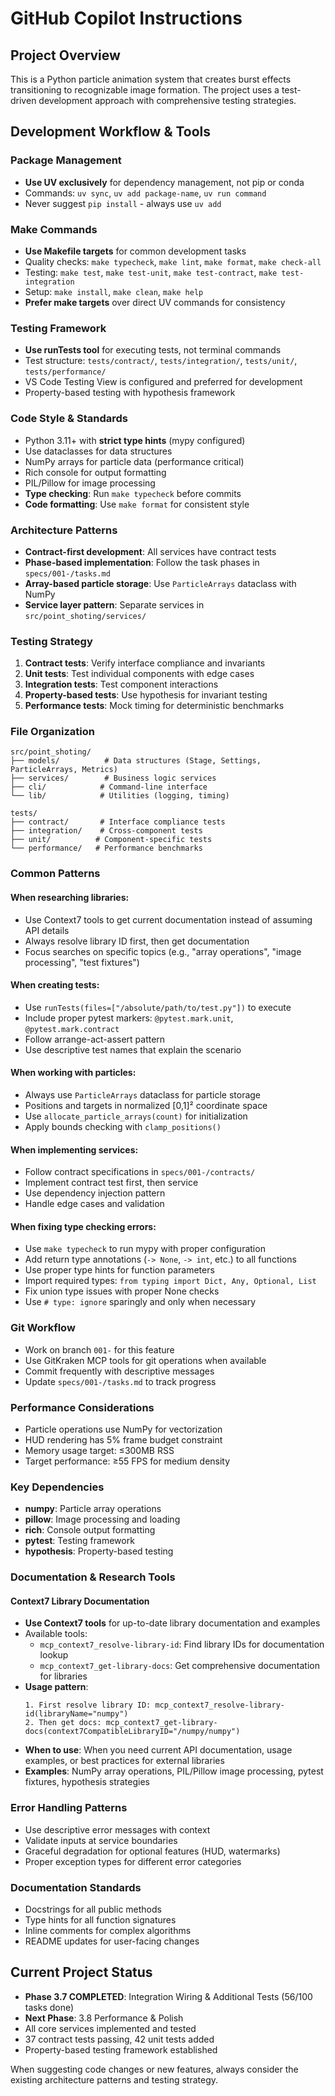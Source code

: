 # GitHub Copilot Instructions

## Project Overview
This is a Python particle animation system that creates burst effects transitioning to recognizable image formation. The project uses a test-driven development approach with comprehensive testing strategies.

## Development Workflow & Tools

### Package Management
- **Use UV exclusively** for dependency management, not pip or conda
- Commands: `uv sync`, `uv add package-name`, `uv run command`
- Never suggest `pip install` - always use `uv add`

### Make Commands
- **Use Makefile targets** for common development tasks
- Quality checks: `make typecheck`, `make lint`, `make format`, `make check-all`
- Testing: `make test`, `make test-unit`, `make test-contract`, `make test-integration`
- Setup: `make install`, `make clean`, `make help`
- **Prefer make targets** over direct UV commands for consistency

### Testing Framework
- **Use runTests tool** for executing tests, not terminal commands
- Test structure: `tests/contract/`, `tests/integration/`, `tests/unit/`, `tests/performance/`
- VS Code Testing View is configured and preferred for development
- Property-based testing with hypothesis framework

### Code Style & Standards
- Python 3.11+ with **strict type hints** (mypy configured)
- Use dataclasses for data structures
- NumPy arrays for particle data (performance critical)
- Rich console for output formatting
- PIL/Pillow for image processing
- **Type checking**: Run `make typecheck` before commits
- **Code formatting**: Use `make format` for consistent style

### Architecture Patterns
- **Contract-first development**: All services have contract tests
- **Phase-based implementation**: Follow the task phases in `specs/001-/tasks.md`
- **Array-based particle storage**: Use `ParticleArrays` dataclass with NumPy
- **Service layer pattern**: Separate services in `src/point_shoting/services/`

### Testing Strategy
1. **Contract tests**: Verify interface compliance and invariants
2. **Unit tests**: Test individual components with edge cases
3. **Integration tests**: Test component interactions
4. **Property-based tests**: Use hypothesis for invariant testing
5. **Performance tests**: Mock timing for deterministic benchmarks

### File Organization
```
src/point_shoting/
├── models/          # Data structures (Stage, Settings, ParticleArrays, Metrics)
├── services/        # Business logic services
├── cli/            # Command-line interface
└── lib/            # Utilities (logging, timing)

tests/
├── contract/       # Interface compliance tests
├── integration/    # Cross-component tests
├── unit/          # Component-specific tests
└── performance/   # Performance benchmarks
```

### Common Patterns

#### When researching libraries:
- Use Context7 tools to get current documentation instead of assuming API details
- Always resolve library ID first, then get documentation
- Focus searches on specific topics (e.g., "array operations", "image processing", "test fixtures")

#### When creating tests:
- Use `runTests(files=["/absolute/path/to/test.py"])` to execute
- Include proper pytest markers: `@pytest.mark.unit`, `@pytest.mark.contract`
- Follow arrange-act-assert pattern
- Use descriptive test names that explain the scenario

#### When working with particles:
- Always use `ParticleArrays` dataclass for particle storage
- Positions and targets in normalized [0,1]² coordinate space
- Use `allocate_particle_arrays(count)` for initialization
- Apply bounds checking with `clamp_positions()`

#### When implementing services:
- Follow contract specifications in `specs/001-/contracts/`
- Implement contract test first, then service
- Use dependency injection pattern
- Handle edge cases and validation

#### When fixing type checking errors:
- Use `make typecheck` to run mypy with proper configuration
- Add return type annotations (`-> None`, `-> int`, etc.) to all functions
- Use proper type hints for function parameters
- Import required types: `from typing import Dict, Any, Optional, List`
- Fix union type issues with proper None checks
- Use `# type: ignore` sparingly and only when necessary

### Git Workflow
- Work on branch `001-` for this feature
- Use GitKraken MCP tools for git operations when available
- Commit frequently with descriptive messages
- Update `specs/001-/tasks.md` to track progress

### Performance Considerations
- Particle operations use NumPy for vectorization
- HUD rendering has 5% frame budget constraint
- Memory usage target: ≤300MB RSS
- Target performance: ≥55 FPS for medium density

### Key Dependencies
- **numpy**: Particle array operations
- **pillow**: Image processing and loading
- **rich**: Console output formatting
- **pytest**: Testing framework
- **hypothesis**: Property-based testing

### Documentation & Research Tools

#### Context7 Library Documentation
- **Use Context7 tools** for up-to-date library documentation and examples
- Available tools:
  - `mcp_context7_resolve-library-id`: Find library IDs for documentation lookup
  - `mcp_context7_get-library-docs`: Get comprehensive documentation for libraries
- **Usage pattern**:
  ```
  1. First resolve library ID: mcp_context7_resolve-library-id(libraryName="numpy")
  2. Then get docs: mcp_context7_get-library-docs(context7CompatibleLibraryID="/numpy/numpy")
  ```
- **When to use**: When you need current API documentation, usage examples, or best practices for external libraries
- **Examples**: NumPy array operations, PIL/Pillow image processing, pytest fixtures, hypothesis strategies

### Error Handling Patterns
- Use descriptive error messages with context
- Validate inputs at service boundaries
- Graceful degradation for optional features (HUD, watermarks)
- Proper exception types for different error categories

### Documentation Standards
- Docstrings for all public methods
- Type hints for all function signatures
- Inline comments for complex algorithms
- README updates for user-facing changes

## Current Project Status
- **Phase 3.7 COMPLETED**: Integration Wiring & Additional Tests (56/100 tasks done)
- **Next Phase**: 3.8 Performance & Polish
- All core services implemented and tested
- 37 contract tests passing, 42 unit tests added
- Property-based testing framework established

When suggesting code changes or new features, always consider the existing architecture patterns and testing strategy.
